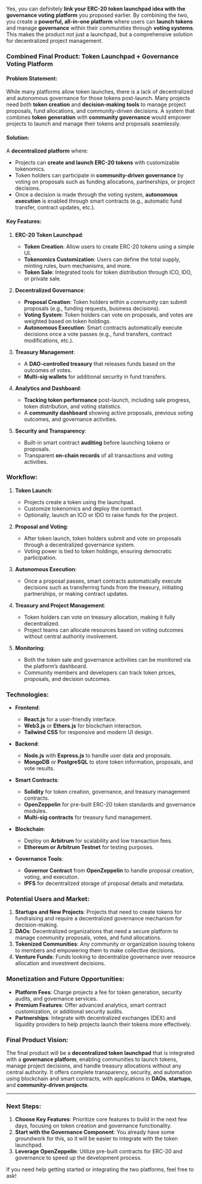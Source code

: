 Yes, you can definitely **link your ERC-20 token launchpad idea with the governance voting platform** you proposed earlier. By combining the two, you create a **powerful, all-in-one platform** where users can **launch tokens** and manage **governance** within their communities through **voting systems**. This makes the product not just a launchpad, but a comprehensive solution for decentralized project management.

### **Combined Final Product: Token Launchpad + Governance Voting Platform**

#### **Problem Statement:**

While many platforms allow token launches, there is a lack of decentralized and autonomous governance for those tokens post-launch. Many projects need both **token creation** and **decision-making tools** to manage project proposals, fund allocations, and community-driven decisions. A system that combines **token generation** with **community governance** would empower projects to launch and manage their tokens and proposals seamlessly.

#### **Solution:**

A **decentralized platform** where:

- Projects can **create and launch ERC-20 tokens** with customizable tokenomics.
- Token holders can participate in **community-driven governance** by voting on proposals such as funding allocations, partnerships, or project decisions.
- Once a decision is made through the voting system, **autonomous execution** is enabled through smart contracts (e.g., automatic fund transfer, contract updates, etc.).

#### **Key Features**:

1. **ERC-20 Token Launchpad**:

   - **Token Creation**: Allow users to create ERC-20 tokens using a simple UI.
   - **Tokenomics Customization**: Users can define the total supply, minting rules, burn mechanisms, and more.
   - **Token Sale**: Integrated tools for token distribution through ICO, IDO, or private sale.

2. **Decentralized Governance**:

   - **Proposal Creation**: Token holders within a community can submit proposals (e.g., funding requests, business decisions).
   - **Voting System**: Token holders can vote on proposals, and votes are weighted based on token holdings.
   - **Autonomous Execution**: Smart contracts automatically execute decisions once a vote passes (e.g., fund transfers, contract modifications, etc.).

3. **Treasury Management**:

   - A **DAO-controlled treasury** that releases funds based on the outcomes of votes.
   - **Multi-sig wallets** for additional security in fund transfers.

4. **Analytics and Dashboard**:

   - **Tracking token performance** post-launch, including sale progress, token distribution, and voting statistics.
   - A **community dashboard** showing active proposals, previous voting outcomes, and governance activities.

5. **Security and Transparency**:
   - Built-in smart contract **auditing** before launching tokens or proposals.
   - Transparent **on-chain records** of all transactions and voting activities.

### **Workflow**:

1. **Token Launch**:

   - Projects create a token using the launchpad.
   - Customize tokenomics and deploy the contract.
   - Optionally, launch an ICO or IDO to raise funds for the project.

2. **Proposal and Voting**:

   - After token launch, token holders submit and vote on proposals through a decentralized governance system.
   - Voting power is tied to token holdings, ensuring democratic participation.

3. **Autonomous Execution**:

   - Once a proposal passes, smart contracts automatically execute decisions such as transferring funds from the treasury, initiating partnerships, or making contract updates.

4. **Treasury and Project Management**:

   - Token holders can vote on treasury allocation, making it fully decentralized.
   - Project teams can allocate resources based on voting outcomes without central authority involvement.

5. **Monitoring**:
   - Both the token sale and governance activities can be monitored via the platform’s dashboard.
   - Community members and developers can track token prices, proposals, and decision outcomes.

### **Technologies**:

- **Frontend**:

  - **React.js** for a user-friendly interface.
  - **Web3.js** or **Ethers.js** for blockchain interaction.
  - **Tailwind CSS** for responsive and modern UI design.

- **Backend**:

  - **Node.js** with **Express.js** to handle user data and proposals.
  - **MongoDB** or **PostgreSQL** to store token information, proposals, and vote results.

- **Smart Contracts**:

  - **Solidity** for token creation, governance, and treasury management contracts.
  - **OpenZeppelin** for pre-built ERC-20 token standards and governance modules.
  - **Multi-sig contracts** for treasury fund management.

- **Blockchain**:

  - Deploy on **Arbitrum** for scalability and low transaction fees.
  - **Ethereum or Arbitrum Testnet** for testing purposes.

- **Governance Tools**:
  - **Governor Contract** from **OpenZeppelin** to handle proposal creation, voting, and execution.
  - **IPFS** for decentralized storage of proposal details and metadata.

### **Potential Users and Market**:

1. **Startups and New Projects**: Projects that need to create tokens for fundraising and require a decentralized governance mechanism for decision-making.
2. **DAOs**: Decentralized organizations that need a secure platform to manage community proposals, votes, and fund allocations.
3. **Tokenized Communities**: Any community or organization issuing tokens to members and empowering them to make collective decisions.
4. **Venture Funds**: Funds looking to decentralize governance over resource allocation and investment decisions.

### **Monetization and Future Opportunities**:

- **Platform Fees**: Charge projects a fee for token generation, security audits, and governance services.
- **Premium Features**: Offer advanced analytics, smart contract customization, or additional security audits.
- **Partnerships**: Integrate with decentralized exchanges (DEX) and liquidity providers to help projects launch their tokens more effectively.

### **Final Product Vision**:

The final product will be a **decentralized token launchpad** that is integrated with a **governance platform**, enabling communities to launch tokens, manage project decisions, and handle treasury allocations without any central authority. It offers complete transparency, security, and automation using blockchain and smart contracts, with applications in **DAOs**, **startups**, and **community-driven projects**.

---

### Next Steps:

1. **Choose Key Features**: Prioritize core features to build in the next few days, focusing on token creation and governance functionality.
2. **Start with the Governance Component**: You already have some groundwork for this, so it will be easier to integrate with the token launchpad.
3. **Leverage OpenZeppelin**: Utilize pre-built contracts for ERC-20 and governance to speed up the development process.

If you need help getting started or integrating the two platforms, feel free to ask!
